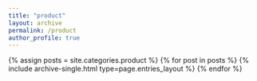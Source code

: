 ```yaml
---
title: "product"
layout: archive
permalink: /product
author_profile: true
---
```



{% assign posts = site.categories.product %}
{% for post in posts %} {% include archive-single.html type=page.entries_layout %} {% endfor %}
